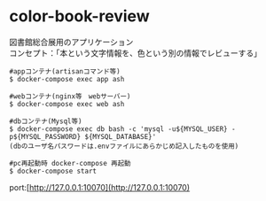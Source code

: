 # color-book-review
図書館総合展用のアプリケーション  
コンセプト：「本という文字情報を、色という別の情報でレビューする」


```
#appコンテナ(artisanコマンド等)
$ docker-compose exec app ash

#webコンテナ(nginx等　webサーバー)
$ docker-compose exec web ash

#dbコンテナ(Mysql等)
$ docker-compose exec db bash -c 'mysql -u${MYSQL_USER} -p${MYSQL_PASSWORD} ${MYSQL_DATABASE}'
(dbのユーザ名パスワードは.envファイルにあらかじめ記入したものを使用)

#pc再起動時 docker-compose 再起動
$ docker-compose start
```
port:[http://127.0.0.1:10070](http://127.0.0.1:10070)
